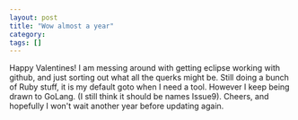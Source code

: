 ```yaml
---
layout: post
title: "Wow almost a year"
category: 
tags: []
---
```




Happy Valentines!  I am messing around with getting eclipse working with github, and just sorting out what all the querks might be.  Still doing a bunch of Ruby stuff, it is my default goto when I need a tool.  However I keep being drawn to GoLang. (I still think it should be names Issue9). Cheers, and hopefully I won't wait another year before updating again.


